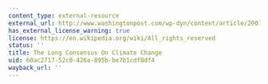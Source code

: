 ```yaml
---
content_type: external-resource
external_url: http://www.washingtonpost.com/wp-dyn/content/article/2007/01/31/AR2007013101808.html
has_external_license_warning: true
license: https://en.wikipedia.org/wiki/All_rights_reserved
status: ''
title: The Long Consensus On Climate Change
uid: 60ac2717-52c0-426a-895b-be7b1cdf8df4
wayback_url: ''
---
```

